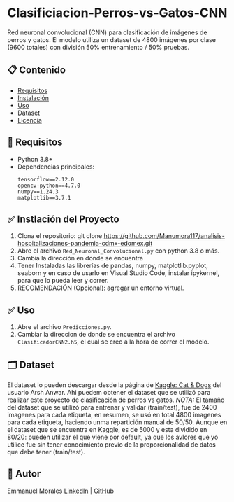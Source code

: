 # Clasificiacion-Perros-vs-Gatos-CNN
Red neuronal convolucional (CNN) para clasificación de imágenes de perros y gatos. El modelo utiliza un dataset de 4800 imágenes por clase (9600 totales) con división 50% entrenamiento / 50% pruebas.

## 📋 Contenido
- [Requisitos](#requisitos)
- [Instalación](#instalación)
- [Uso](#uso)
- [Dataset](#dataset)
- [Licencia](#licencia)

## 🧰 Requisitos
- Python 3.8+
- Dependencias principales:
  ```text
  tensorflow==2.12.0
  opencv-python==4.7.0
  numpy==1.24.3
  matplotlib==3.7.1

## ✅ Instlación del Proyecto
1. Clona el repositorio: git clone https://github.com/Manumora117/analisis-hospitalizaciones-pandemia-cdmx-edomex.git
2. Abre el archivo `Red_Neuronal_Convolucional.py` con python 3.8 o más.
3. Cambia la dirección en donde se encuentra 
4. Tener Instaladas las librerías de pandas, numpy, matplotlib.pyplot, seaborn y en caso de usarlo en Visual Studio Code, instalar ipykernel, para que lo pueda leer y correr.
5. RECOMENDACIÓN (Opcional): agregar un entorno virtual.

## ✅ Uso
1. Abre el archivo `Predicciones.py`.
2. Cambiar la direccion de donde se encuentra el archivo `ClasificadorCNN2.h5`, el cual se creo a la hora de correr el modelo.

## 🗂️ Dataset
El dataset lo pueden descargar desde la página de [Kaggle: Cat & Dogs](https://www.kaggle.com/datasets/d4rklucif3r/cat-and-dogs) del usuario Arsh Anwar. Ahi puedem obtener el dataset que se utilizó para realizar este proyecto de clasificación de perros vs gatos.
*NOTA:* El tamaño del dataset que se utilizó para entrenar y validar (train/test), fue de 2400 imagenes para cada etiqueta, en resumen, se usó en total 4800 imagenes para cada etiqueta, haciendo unma repartición manual de 50/50. Aunque en el dataset que se encuentra en Kaggle, es de 5000 y esta dividido en 80/20: pueden utilizar el que viene por default, ya que los avlores que yo utilice fue sin tener conocimiento previo de la proporcionalidad de datos que debe tener (train/test).

## 🧠 Autor

Emmanuel Morales 
[LinkedIn](https://www.linkedin.com/in/tu-usuario/) | [GitHub](https://github.com/tuusuario)

